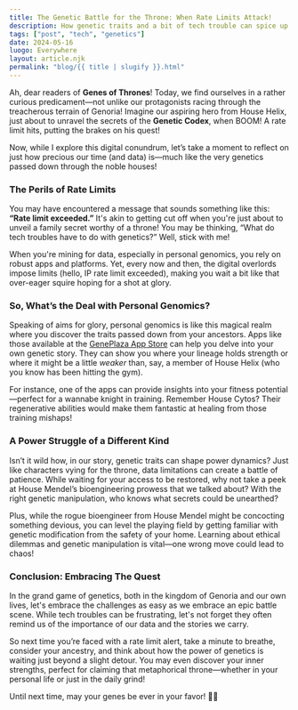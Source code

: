 ```yaml
---
title: The Genetic Battle for the Throne: When Rate Limits Attack!
description: How genetic traits and a bit of tech trouble can spice up our story.
tags: ["post", "tech", "genetics"]
date: 2024-05-16
luogo: Everywhere
layout: article.njk
permalink: "blog/{{ title | slugify }}.html"
---
```


Ah, dear readers of **Genes of Thrones**! Today, we find ourselves in a rather curious predicament—not unlike our protagonists racing through the treacherous terrain of Genoria! Imagine our aspiring hero from House Helix, just about to unravel the secrets of the **Genetic Codex**, when BOOM! A rate limit hits, putting the brakes on his quest! 

Now, while I explore this digital conundrum, let’s take a moment to reflect on just how precious our time (and data) is—much like the very genetics passed down through the noble houses!

### The Perils of Rate Limits

You may have encountered a message that sounds something like this: **“Rate limit exceeded.”** It's akin to getting cut off when you're just about to unveil a family secret worthy of a throne! You may be thinking, “What do tech troubles have to do with genetics?” Well, stick with me!

When you're mining for data, especially in personal genomics, you rely on robust apps and platforms. Yet, every now and then, the digital overlords impose limits (hello, IP rate limit exceeded), making you wait a bit like that over-eager squire hoping for a shot at glory. 

### So, What’s the Deal with Personal Genomics?

Speaking of aims for glory, personal genomics is like this magical realm where you discover the traits passed down from your ancestors. Apps like those available at the [GenePlaza App Store](https://www.GenePlaza.com/app-store) can help you delve into your own genetic story. They can show you where your lineage holds strength or where it might be a little *weaker* than, say, a member of House Helix (who you know has been hitting the gym). 

For instance, one of the apps can provide insights into your fitness potential—perfect for a wannabe knight in training. Remember House Cytos? Their regenerative abilities would make them fantastic at healing from those training mishaps!

### A Power Struggle of a Different Kind

Isn’t it wild how, in our story, genetic traits can shape power dynamics? Just like characters vying for the throne, data limitations can create a battle of patience. While waiting for your access to be restored, why not take a peek at House Mendel’s bioengineering prowess that we talked about? With the right genetic manipulation, who knows what secrets could be unearthed? 

Plus, while the rogue bioengineer from House Mendel might be concocting something devious, you can level the playing field by getting familiar with genetic modification from the safety of your home. Learning about ethical dilemmas and genetic manipulation is vital—one wrong move could lead to chaos!

### Conclusion: Embracing The Quest

In the grand game of genetics, both in the kingdom of Genoria and our own lives, let's embrace the challenges as easy as we embrace an epic battle scene. While tech troubles can be frustrating, let's not forget they often remind us of the importance of our data and the stories we carry.

So next time you’re faced with a rate limit alert, take a minute to breathe, consider your ancestry, and think about how the power of genetics is waiting just beyond a slight detour. You may even discover your inner strengths, perfect for claiming that metaphorical throne—whether in your personal life or just in the daily grind!

Until next time, may your genes be ever in your favor! 🙌🧬